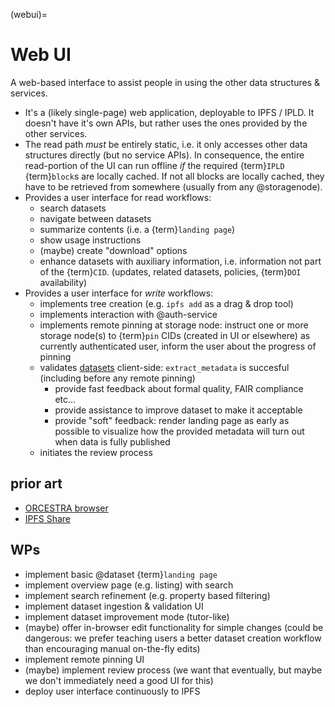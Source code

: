 (webui)=
# Web UI

A web-based interface to assist people in using the other data structures & services.

* It's a (likely single-page) web application, deployable to IPFS / IPLD. It doesn't have it's own APIs, but rather uses the ones provided by the other services.
* The read path *must* be entirely static, i.e. it only accesses other data structures directly (but no service APIs). In consequence, the entire read-portion of the UI can run offline *if* the required {term}`IPLD` {term}`block`s are locally cached. If not all blocks are locally cached, they have to be retrieved from somewhere (usually from any @storagenode).
* Provides a user interface for read workflows:
  * search datasets
  * navigate between datasets
  * summarize contents (i.e. a {term}`landing page`)
  * show usage instructions
  * (maybe) create "download" options
  * enhance datasets with auxiliary information, i.e. information not part of the {term}`CID`. (updates, related datasets, policies, {term}`DOI` availability)
* Provides a user interface for *write* workflows:
  * implements tree creation (e.g. `ipfs add` as a drag & drop tool)
  * implements interaction with @auth-service
  * implements remote pinning at storage node: instruct one or more storage node(s) to {term}`pin` CIDs (created in UI or elsewhere) as currently authenticated user, inform the user about the progress of pinning
  * validates [datasets](#dataset) client-side: `extract_metadata` is succesful (including before any remote pinning)
    * provide fast feedback about formal quality, FAIR compliance etc...
    * provide assistance to improve dataset to make it acceptable
    * provide "soft" feedback: render landing page as early as possible to visualize how the provided metadata will turn out when data is fully published
  * initiates the review process

## prior art

* [ORCESTRA browser](https://browser.orcestra-campaign.org)
* [IPFS Share](https://share.ipfs.io/)

## WPs

* implement basic @dataset {term}`landing page`
* implement overview page (e.g. listing) with search
* implement search refinement (e.g. property based filtering)
* implement dataset ingestion & validation UI
* implement dataset improvement mode (tutor-like)
* (maybe) offer in-browser edit functionality for simple changes (could be dangerous: we prefer teaching users a better dataset creation workflow than encouraging manual on-the-fly edits)
* implement remote pinning UI
* (maybe) implement review process (we want that eventually, but maybe we don't immediately need a good UI for this)
* deploy user interface continuously to IPFS
